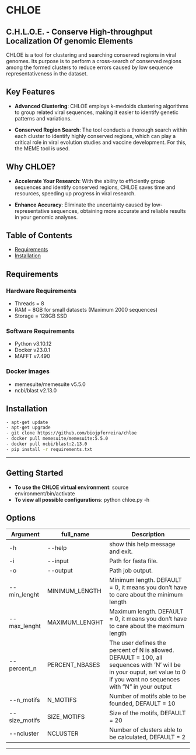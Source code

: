# CHLOE
C.H.L.O.E. - Conserve High-throughput Localization Of genomic Elements
---
CHLOE is a tool for clustering and searching conserved regions in viral genomes. Its purpose is to perform a cross-search of conserved regions among the formed clusters to reduce errors caused by low sequence representativeness in the dataset.

## Key Features

- **Advanced Clustering**: CHLOE employs k-medoids clustering algorithms to group related viral sequences, making it easier to identify genetic patterns and variations.

- **Conserved Region Search**: The tool conducts a thorough search within each cluster to identify highly conserved regions, which can play a critical role in viral evolution studies and vaccine development. For this, the MEME tool is used.

## Why CHLOE?

- **Accelerate Your Research**: With the ability to efficiently group sequences and identify conserved regions, CHLOE saves time and resources, speeding up progress in viral research.

- **Enhance Accuracy**: Eliminate the uncertainty caused by low-representative sequences, obtaining more accurate and reliable results in your genomic analyses.

## Table of Contents

- [Requirements](#requirements)
- [Installation](#installation)

## Requirements

### Hardware Requirements
- Threads = 8
- RAM = 8GB for small datasets (Maximum 2000 sequences)
- Storage = 128GB SSD

### Software Requirements
- Python v3.10.12
- Docker v23.0.1
- MAFFT v7.490

### Docker images
- memesuite/memesuite v5.5.0
- ncbi/blast v2.13.0

## Installation

```bash
- apt-get update
- apt-get upgrade
- git clone https://github.com/biojpferreira/chloe
- docker pull memesuite/memesuite:5.5.0
- docker pull ncbi/blast:2.13.0
- pip install -r requirements.txt
```

---

## Getting Started

- **To use the CHLOE virtual environment**: source environment/bin/activate
- **To view all possible configurations**: python chloe.py -h

## Options
| Argument | full_name | Description |
|----------|-----------|-------------|
| -h | --help | show this help message and exit. |
|-i | --input | Path for fasta file. |
| -o | --output | Path job output. |
| --min_lenght| MINIMUM_LENGTH | Minimum length. DEFAULT = 0, it means you don’t have to care about the minimum length |
| --max_lenght | MAXIMUM_LENGHT | Maximum length. DEFAULT = 0, it means you don’t have to care about the maximum length |
| --percent_n | PERCENT_NBASES | The user defines the percent of N is allowed. DEFAULT = 100, all sequences with ’N’ will be in your ouput, set value to 0 if you want no sequences with ”N” in your output |
| --n_motifs | N_MOTIFS | Number of motifs able to be founded, DEFAULT = 10 |
| --size_motifs | SIZE_MOTIFS | Size of the motifs, DEFAULT = 20 |
| --ncluster | NCLUSTER | Number of clusters able to be calculated, DEFAULT = 2 |
---
